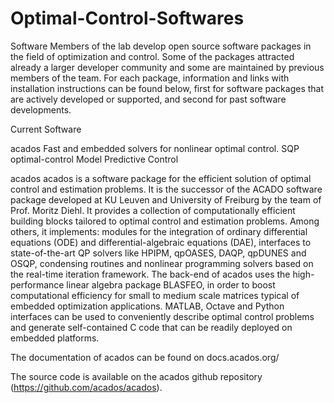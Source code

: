 # Optimal-Control-Softwares

Software
Members of the lab develop open source software packages in the field of optimization and control. Some of the packages attracted already a larger developer community and some are maintained by previous members of the team. For each package, information and links with installation instructions can be found below, first for software packages that are actively developed or supported, and second for past software developments.


Current Software

acados
Fast and embedded solvers for nonlinear optimal control.
SQP optimal-control Model Predictive Control

acados
acados is a software package for the efficient solution of optimal control and estimation problems. It is the successor of the ACADO software package developed at KU Leuven and University of Freiburg by the team of Prof. Moritz Diehl. It provides a collection of computationally efficient building blocks tailored to optimal control and estimation problems. Among others, it implements: modules for the integration of ordinary differential equations (ODE) and differential-algebraic equations (DAE), interfaces to state-of-the-art QP solvers like HPIPM, qpOASES, DAQP, qpDUNES and OSQP, condensing routines and nonlinear programming solvers based on the real-time iteration framework. The back-end of acados uses the high-performance linear algebra package BLASFEO, in order to boost computational efficiency for small to medium scale matrices typical of embedded optimization applications. MATLAB, Octave and Python interfaces can be used to conveniently describe optimal control problems and generate self-contained C code that can be readily deployed on embedded platforms.

The documentation of acados can be found on docs.acados.org/

The source code is available on the acados github repository (https://github.com/acados/acados).
